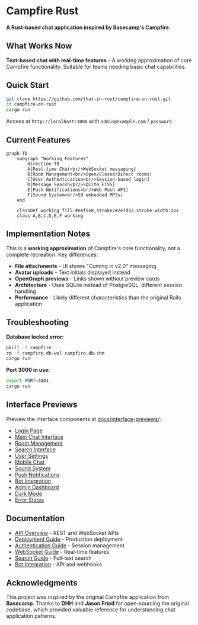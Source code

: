 # Campfire Rust

**A Rust-based chat application inspired by Basecamp's Campfire.**

## What Works Now

**Text-based chat with real-time features** - A working approximation of core Campfire functionality. Suitable for teams needing basic chat capabilities.

## Quick Start

```bash
git clone https://github.com/that-in-rust/campfire-on-rust.git
cd campfire-on-rust
cargo run
```

Access at `http://localhost:3000` with `admin@example.com` / `password`

## Current Features

```mermaid
graph TD
    subgraph "Working Features"
        direction TB
        A[Real-time Chat<br/>WebSocket messaging]
        B[Room Management<br/>Open/Closed/Direct rooms]
        C[User Authentication<br/>Session-based login]
        D[Message Search<br/>SQLite FTS5]
        E[Push Notifications<br/>Web Push API]
        F[Sound System<br/>59 embedded MP3s]
    end
    
    classDef working fill:#e8f5e8,stroke:#2e7d32,stroke-width:2px
    class A,B,C,D,E,F working
```

## Implementation Notes

This is a **working approximation** of Campfire's core functionality, not a complete recreation. Key differences:

- **File attachments** - UI shows "Coming in v2.0" messaging
- **Avatar uploads** - Text initials displayed instead  
- **OpenGraph previews** - Links shown without preview cards
- **Architecture** - Uses SQLite instead of PostgreSQL, different session handling
- **Performance** - Likely different characteristics than the original Rails application

## Troubleshooting

**Database locked error:**
```bash
pkill -f campfire
rm -f campfire.db-wal campfire.db-shm
cargo run
```

**Port 3000 in use:**
```bash
export PORT=3001
cargo run
```

## Interface Previews

Preview the interface components at [docs/interface-previews/](docs/interface-previews/):

- [Login Page](docs/interface-previews/01-login-page.html)
- [Main Chat Interface](docs/interface-previews/02-main-chat-interface.html)
- [Room Management](docs/interface-previews/03-room-management.html)
- [Search Interface](docs/interface-previews/04-search-interface.html)
- [User Settings](docs/interface-previews/05-user-settings.html)
- [Mobile Chat](docs/interface-previews/06-mobile-chat.html)
- [Sound System](docs/interface-previews/07-sound-system.html)
- [Push Notifications](docs/interface-previews/08-push-notifications.html)
- [Bot Integration](docs/interface-previews/09-bot-integration.html)
- [Admin Dashboard](docs/interface-previews/10-admin-dashboard.html)
- [Dark Mode](docs/interface-previews/11-dark-mode.html)
- [Error States](docs/interface-previews/12-error-states.html)

## Documentation

- [API Overview](docs/api-overview.md) - REST and WebSocket APIs
- [Deployment Guide](docs/deployment-guide.md) - Production deployment
- [Authentication Guide](docs/authentication-guide.md) - Session management
- [WebSocket Guide](docs/websocket-guide.md) - Real-time features
- [Search Guide](docs/search-guide.md) - Full-text search
- [Bot Integration](docs/bot-integration.md) - API and webhooks

## Acknowledgments

This project was inspired by the original Campfire application from **Basecamp**. Thanks to **DHH** and **Jason Fried** for open-sourcing the original codebase, which provided valuable reference for understanding chat application patterns.